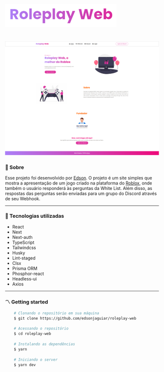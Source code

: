 <h1>
    <img src="./public/logo.png">
</h1>

<h1>
    <img src="./public/background.png">
</h1>

### 🧾 Sobre

<p>Esse projeto foi desenvolvido por <a href="https://github.com/edsonjaguiar" title="Github User" target="_blank">Edson</a>. O projeto é um site simples que mostra a apresentação de um jogo criado na plataforma do <a href="https://www.roblox.com/" title="Roblox Game" target="_blank">Roblox</a>, onde também o usuário responderá às perguntas da White List. Além disso, as respostas das perguntas serão enviadas para um grupo do Discord através de seu Webhook.</p>

---

### 🚀 Tecnologias utilizadas

-   React
-   Next
-   Next-auth
-   TypeScript
-   Tailwindcss
-   Husky
-   Lint-staged
-   Clsx
-   Prisma ORM
-   Phosphor-react
-   Headless-ui
-   Axios

---

### 〽️ Getting started

```zsh
    # Clonando o repositório em sua máquina
    $ git clone https://github.com/edsonjaguiar/roleplay-web

    # Acessando o repositório
    $ cd roleplay-web

    # Instalando as dependências
    $ yarn

    # Iniciando o server
    $ yarn dev
```
